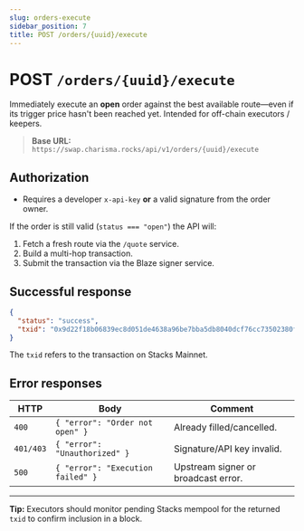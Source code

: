```yaml
---
slug: orders-execute
sidebar_position: 7
title: POST /orders/{uuid}/execute
---
```


# POST `/orders/{uuid}/execute`

Immediately execute an **open** order against the best available route—even if its trigger price hasn't been reached yet.  Intended for off-chain executors / keepers.

> **Base URL:** `https://swap.charisma.rocks/api/v1/orders/{uuid}/execute`

## Authorization

* Requires a developer `x-api-key` **or** a valid signature from the order owner.

If the order is still valid (`status === "open"`) the API will:
1. Fetch a fresh route via the `/quote` service.
2. Build a multi-hop transaction.
3. Submit the transaction via the Blaze signer service.

## Successful response

```json showLineNumbers
{
  "status": "success",
  "txid": "0x9d22f18b06839ec8d051de4638a96be7bba5db8040dcf76cc73502380f0d308b"
}
```

The `txid` refers to the transaction on Stacks Mainnet.

## Error responses

| HTTP | Body | Comment |
| ---- | ---- | ------- |
| `400` | `{ "error": "Order not open" }` | Already filled/cancelled. |
| `401/403` | `{ "error": "Unauthorized" }` | Signature/API key invalid. |
| `500` | `{ "error": "Execution failed" }` | Upstream signer or broadcast error. |

---

**Tip:** Executors should monitor pending Stacks mempool for the returned `txid` to confirm inclusion in a block. 